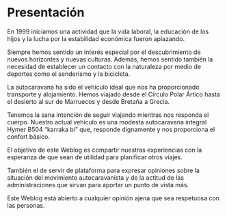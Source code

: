 # Presentación

En 1999 iniciamos una actividad que la vida laboral, la educación de los hijos y la lucha por la estabilidad económica fueron aplazando.

Siempre hemos sentido un interés especial por el descubrimiento de nuevos horizontes y nuevas culturas. Además, hemos sentido también la necesidad de establecer un contacto con la naturaleza por medio de deportes como el senderismo y la bicicleta.

La autocaravana ha sido el vehículo ideal que nos ha proporcionado transporte y alojamiento. Hemos viajado desde el Círculo Polar Ártico hasta el desierto al sur de Marruecos y desde Bretaña a Grecia.

Tenemos la sana intención de seguir viajando mientras nos responda el cuerpo. Nuestro actual vehículo es una modesta autocaravana integral Hymer B504 “karraka bi” que, responde dignamente y nos proporciona el confort básico.

El objetivo de este Weblog es compartir nuestras experiencias con la esperanza de que sean de utilidad para planificar otros viajes.

También el de servir de plataforma para expresar opiniones sobre la situación del movimiento autocaravanista y de la actitud de las administraciones que sirvan para aportar un punto de vista más.

Este Weblog está abierto a cualquier opinión ajena que sea respetuosa con las personas.